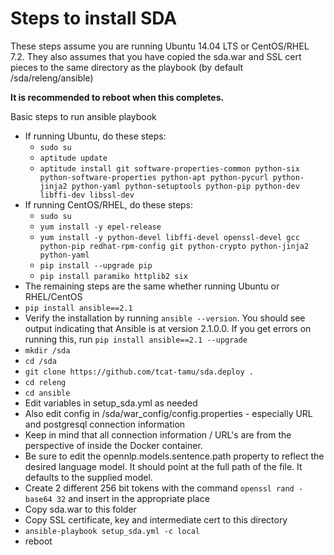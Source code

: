 Steps to install SDA
====================

These steps assume you are running Ubuntu 14.04 LTS or CentOS/RHEL 7.2.
They also assumes that you have copied the sda.war and SSL cert pieces to the same directory as the playbook (by default /sda/releng/ansible)

**It is recommended to reboot when this completes.**

Basic steps to run ansible playbook

* If running Ubuntu, do these steps:
  * `sudo su`
  * `aptitude update`
  * `aptitude install git software-properties-common python-six python-software-properties python-apt python-pycurl python-jinja2 python-yaml python-setuptools python-pip python-dev libffi-dev libssl-dev`
* If running CentOS/RHEL, do these steps:
  * `sudo su`
  * `yum install -y epel-release`
  * `yum install -y python-devel libffi-devel openssl-devel gcc python-pip redhat-rpm-config git python-crypto python-jinja2 python-yaml`
  * `pip install --upgrade pip`
  * `pip install paramiko httplib2 six`
* The remaining steps are the same whether running Ubuntu or RHEL/CentOS
* `pip install ansible==2.1`  
* Verify the installation by running `ansible --version`. You should see output indicating that Ansible is at version 2.1.0.0. If you get errors on running this, run `pip install ansible==2.1 --upgrade`
* `mkdir /sda`
* `cd /sda`
* `git clone https://github.com/tcat-tamu/sda.deploy .`
* `cd releng`
* `cd ansible`
* Edit variables in setup_sda.yml as needed
* Also edit config in /sda/war_config/config.properties - especially URL and postgresql connection information
* Keep in mind that all connection information / URL's are from the perspective of inside the Docker container.
* Be sure to edit the opennlp.models.sentence.path property to reflect the desired language model. It should point at the full path of the file. It defaults to the supplied model.
* Create 2 different 256 bit tokens with the command `openssl rand -base64 32` and insert in the appropriate place
* Copy sda.war to this folder
* Copy SSL certificate, key and intermediate cert to this directory 
* `ansible-playbook setup_sda.yml -c local`
* reboot


